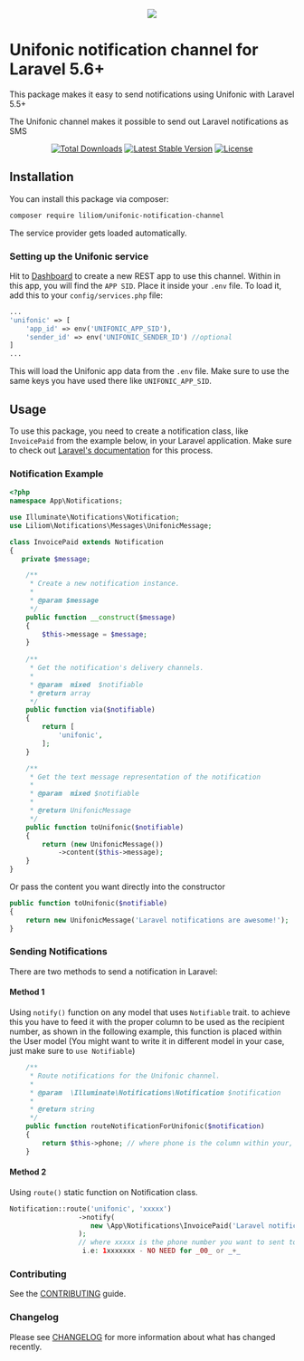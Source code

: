 <p align="center">
<img src="http://unifonic.com/wp-content/uploads/2016/08/logo-1.png">
</p>


# Unifonic notification channel for Laravel 5.6+
This package makes it easy to send notifications using Unifonic with Laravel 5.5+

The Unifonic channel makes it possible to send out Laravel notifications as SMS
<p align="center">
<a href="https://packagist.org/packages/liliom/laravel-unifonic"><img src="https://poser.pugx.org/liliom/laravel-unifonic/d/total.svg" alt="Total Downloads"></a>
<a href="https://packagist.org/packages/liliom/laravel-unifonic"><img src="https://poser.pugx.org/liliom/laravel-unifonic/v/stable.svg" alt="Latest Stable Version"></a>
<a href="https://packagist.org/packages/liliom/laravel-unifonic"><img src="https://poser.pugx.org/liliom/laravel-unifonic/license.svg" alt="License"></a>
</p>


## Installation

You can install this package via composer:

``` bash
composer require liliom/unifonic-notification-channel
```

The service provider gets loaded automatically.

### Setting up the Unifonic service

Hit to [Dashboard](https://software.unifonic.com/en/dashboard) to create a new REST app to use this channel. Within in this app, you will find the `APP SID`. Place it inside your `.env` file. To load it, add this to your `config/services.php` file:

```php
...
'unifonic' => [
    'app_id' => env('UNIFONIC_APP_SID'),
    'sender_id' => env('UNIFONIC_SENDER_ID') //optional
]
...
```

This will load the Unifonic app data from the `.env` file. Make sure to use the same keys you have used there like `UNIFONIC_APP_SID`.

## Usage

To use this package, you need to create a notification class, like `InvoicePaid` from the example below, in your Laravel application. Make sure to check out [Laravel's documentation](https://laravel.com/docs/master/notifications) for this process.

### Notification Example

```php
<?php
namespace App\Notifications;

use Illuminate\Notifications\Notification;
use Liliom\Notifications\Messages\UnifonicMessage;

class InvoicePaid extends Notification
{
   private $message;

    /**
     * Create a new notification instance.
     *
     * @param $message
     */
    public function __construct($message)
    {
        $this->message = $message;
    }
    
    /**
     * Get the notification's delivery channels.
     *
     * @param  mixed  $notifiable
     * @return array
     */
    public function via($notifiable)
    {
        return [
            'unifonic',
        ];
    }

    /**
     * Get the text message representation of the notification
     *
     * @param  mixed $notifiable
     *
     * @return UnifonicMessage
     */
    public function toUnifonic($notifiable)
    {
        return (new UnifonicMessage())
            ->content($this->message);
    }
}
```

Or pass the content you want directly into the constructor
````php
public function toUnifonic($notifiable)
{
    return new UnifonicMessage('Laravel notifications are awesome!');
}
````

### Sending Notifications
There are two methods to send a notification in Laravel:
#### Method 1
Using `notify()` function on any model that uses `Notifiable` trait.
to achieve this you have to feed it with the proper column to be used as the recipient number,
as shown in the following example, this function is placed within the User model (You might want to write it in different model in your case, just make sure to `use Notifiable`)  
````php
    /**
     * Route notifications for the Unifonic channel.
     *
     * @param  \Illuminate\Notifications\Notification $notification
     *
     * @return string
     */
    public function routeNotificationForUnifonic($notification)
    {
        return $this->phone; // where phone is the column within your, let's say, users table.
    }
````

#### Method 2
Using `route()` static function on Notification class.  
````php
Notification::route('unifonic', 'xxxxx')
                 ->notify(
                    new \App\Notifications\InvoicePaid('Laravel notifications are awesome!')
                 );
                 // where xxxxx is the phone number you want to sent to,
                  i.e: 1xxxxxxx - NO NEED for _00_ or _+_ 
````





### Contributing
See the [CONTRIBUTING](CONTRIBUTING.md) guide.

### Changelog
Please see [CHANGELOG](CHANGELOG.md) for more information about what has changed recently.